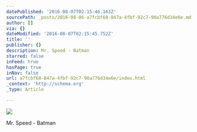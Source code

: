 ```yaml
---
datePublished: '2016-08-07T02:15:46.163Z'
sourcePath: _posts/2016-08-06-a7fcbf68-847a-4fbf-92c7-90a776d34e6e.md
author: []
via: {}
dateModified: '2016-08-07T02:15:45.752Z'
title: ''
publisher: {}
description: Mr. Speed - Batman
starred: false
inFeed: true
hasPage: true
inNav: false
url: a7fcbf68-847a-4fbf-92c7-90a776d34e6e/index.html
_context: 'http://schema.org'
_type: Article

---
```

![](https://imgflo.herokuapp.com/graph/vahj1ThiexotieMo/dd22d544fd5253a391ac1473ead4895c/croprotate.jpg?cropheight=1793&cropwidth=7087&degrees=0&input=https%3A%2F%2Fthe-grid-user-content.s3-us-west-2.amazonaws.com%2Fabd27d21-4b0b-480e-8826-df5db04d14ac.jpg&x=0&y=0)

Mr. Speed - Batman